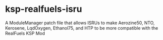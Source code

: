 # ksp-realfuels-isru
A ModuleManager patch file that allows ISRUs to make Aerozine50, NTO, Kerosene, LqdOxygen, Ethanol75, and HTP to be more compatible with the RealFuels KSP Mod
